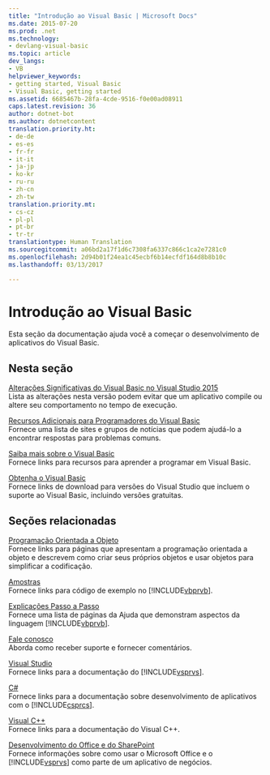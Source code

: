 ```yaml
---
title: "Introdução ao Visual Basic | Microsoft Docs"
ms.date: 2015-07-20
ms.prod: .net
ms.technology:
- devlang-visual-basic
ms.topic: article
dev_langs:
- VB
helpviewer_keywords:
- getting started, Visual Basic
- Visual Basic, getting started
ms.assetid: 6685467b-28fa-4cde-9516-f0e00ad08911
caps.latest.revision: 36
author: dotnet-bot
ms.author: dotnetcontent
translation.priority.ht:
- de-de
- es-es
- fr-fr
- it-it
- ja-jp
- ko-kr
- ru-ru
- zh-cn
- zh-tw
translation.priority.mt:
- cs-cz
- pl-pl
- pt-br
- tr-tr
translationtype: Human Translation
ms.sourcegitcommit: a06bd2a17f1d6c7308fa6337c866c1ca2e7281c0
ms.openlocfilehash: 2d94b01f24ea1c45ecbf6b14ecfdf164d8b8b10c
ms.lasthandoff: 03/13/2017

---
```

# <a name="getting-started-with-visual-basic"></a>Introdução ao Visual Basic
Esta seção da documentação ajuda você a começar o desenvolvimento de aplicativos do Visual Basic.  
  
## <a name="in-this-section"></a>Nesta seção  
 [Alterações Significativas do Visual Basic no Visual Studio 2015](../../visual-basic/getting-started/breaking-changes-in-visual-studio-2015.md)  
 Lista as alterações nesta versão podem evitar que um aplicativo compile ou altere seu comportamento no tempo de execução.  
  
 [Recursos Adicionais para Programadores do Visual Basic](../../visual-basic/getting-started/additional-resources.md)  
 Fornece uma lista de sites e grupos de notícias que podem ajudá-lo a encontrar respostas para problemas comuns.  
  
 [Saiba mais sobre o Visual Basic](http://msdn.microsoft.com/vstudio/hh388573.aspx)  
 Fornece links para recursos para aprender a programar em Visual Basic.  
  
 [Obtenha o Visual Basic](https://www.visualstudio.com/en-us/downloads/download-visual-studio-vs.aspx)  
 Fornece links de download para versões do Visual Studio que incluem o suporte ao Visual Basic, incluindo versões gratuitas.  
  
## <a name="related-sections"></a>Seções relacionadas  
 [Programação Orientada a Objeto](../programming-guide/concepts/object-oriented-programming.md)  
 Fornece links para páginas que apresentam a programação orientada a objeto e descrevem como criar seus próprios objetos e usar objetos para simplificar a codificação.  
  
 [Amostras](../../visual-basic/sample-applications.md)  
 Fornece links para código de exemplo no [!INCLUDE[vbprvb](../../csharp/programming-guide/concepts/linq/includes/vbprvb_md.md)].  
  
 [Explicações Passo a Passo](../../visual-basic/walkthroughs.md)  
 Fornece uma lista de páginas da Ajuda que demonstram aspectos da linguagem [!INCLUDE[vbprvb](../../csharp/programming-guide/concepts/linq/includes/vbprvb_md.md)].  
  
 [Fale conosco](https://docs.microsoft.com/visualstudio/ide/talk-to-us)  
 Aborda como receber suporte e fornecer comentários.  
  
 [Visual Studio](http://msdn.microsoft.com/en-us/06ddebea-2c83-4a45-bb48-6264c797ed93)  
 Fornece links para a documentação do [!INCLUDE[vsprvs](../../csharp/includes/vsprvs_md.md)].  
  
 [C#](../../csharp/csharp.md)  
 Fornece links para a documentação sobre desenvolvimento de aplicativos com o [!INCLUDE[csprcs](../../csharp/includes/csprcs_md.md)].  
  
 [Visual C++](https://docs.microsoft.com/cpp/)  
 Fornece links para a documentação do Visual C++.  
  
 [Desenvolvimento do Office e do SharePoint](https://msdn.microsoft.com/library/d2tx7z6d)  
 Fornece informações sobre como usar o Microsoft Office e o [!INCLUDE[vsprvs](../../csharp/includes/vsprvs_md.md)] como parte de um aplicativo de negócios.
